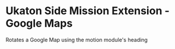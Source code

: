 # Ukaton Side Mission Extension - Google Maps

Rotates a Google Map using the motion module's heading
